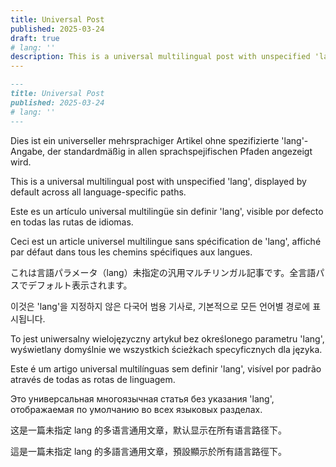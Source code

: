```yaml
---
title: Universal Post
published: 2025-03-24
draft: true
# lang: ''
description: This is a universal multilingual post with unspecified 'lang', displayed by default across all language-specific paths. Este es un artículo universal multilingüe sin definir 'lang', visible por defecto en todas las rutas de idiomas.
---
```


```markdown
---
title: Universal Post
published: 2025-03-24
# lang: ''
---
```

<!-- German (de) -->
Dies ist ein universeller mehrsprachiger Artikel ohne spezifizierte 'lang'-Angabe, der standardmäßig in allen sprachspejifischen Pfaden angezeigt wird.

<!-- English (en) -->
This is a universal multilingual post with unspecified 'lang', displayed by default across all language-specific paths.

<!-- Spanish (es) -->
Este es un artículo universal multilingüe sin definir 'lang', visible por defecto en todas las rutas de idiomas.

<!-- French (fr) -->
Ceci est un article universel multilingue sans spécification de 'lang', affiché par défaut dans tous les chemins spécifiques aux langues.

<!-- Japanese (ja) -->
これは言語パラメータ（lang）未指定の汎用マルチリンガル記事です。全言語パスでデフォルト表示されます。

<!-- Korean (ko) -->
이것은 'lang'을 지정하지 않은 다국어 범용 기사로, 기본적으로 모든 언어별 경로에 표시됩니다.

<!-- Polish (pl) -->
To jest uniwersalny wielojęzyczny artykuł bez określonego parametru 'lang', wyświetlany domyślnie we wszystkich ścieżkach specyficznych dla języka.

<!-- Portuguese (pt) -->
Este é um artigo universal multilínguas sem definir 'lang', visível por padrão através de todas as rotas de linguagem.

<!-- Russian (ru) -->
Это универсальная многоязычная статья без указания 'lang', отображаемая по умолчанию во всех языковых разделах.

<!-- Chinese Simplified (zh) -->
这是一篇未指定 lang 的多语言通用文章，默认显示在所有语言路径下。

<!-- Chinese Traditional (zh-tw) -->
這是一篇未指定 lang 的多語言通用文章，預設顯示於所有語言路徑下。
